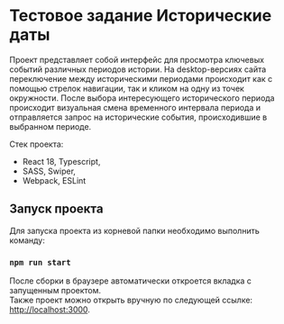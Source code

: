 # Тестовое задание Исторические даты

Проект представляет собой интерфейс для просмотра ключевых событий различных периодов истории. На desktop-версиях сайта переключение между историческими периодами происходит как с помощью стрелок навигации, так и кликом на одну из точек окружности. После выбора интересующего исторического периода происходит визуальная смена временного интервала периода и отправляется запрос на исторические события, происходившие в выбранном периоде.

Стек проекта:
- React 18, Typescript,
- SASS, Swiper,
- Webpack, ESLint

## Запуск проекта

Для запуска проекта из корневой папки необходимо выполнить команду:

### `npm run start`

После сборки в браузере автоматически откроется вкладка с запущенным проектом.\
Также проект можно открыть вручную по следующей ссылке: [http://localhost:3000](http://localhost:3000).

